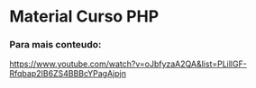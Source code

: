# Material Curso PHP

### Para mais conteudo:
https://www.youtube.com/watch?v=oJbfyzaA2QA&list=PLillGF-Rfqbap2IB6ZS4BBBcYPagAjpjn